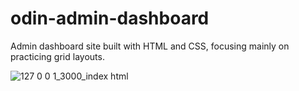 # odin-admin-dashboard
Admin dashboard site built with HTML and CSS, focusing mainly on practicing grid layouts.

![127 0 0 1_3000_index html](https://github.com/wizardofcmd/odin-admin-dashboard/assets/70809221/6d28b3f1-0d10-410b-9f22-e55187650f6a)
